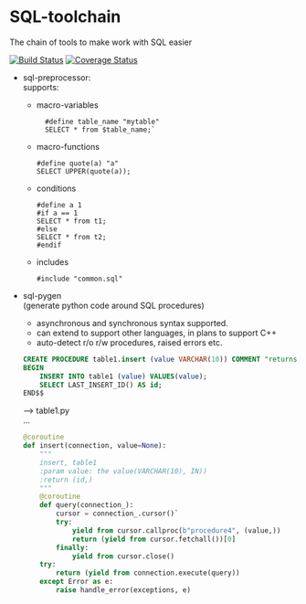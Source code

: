 # SQL-toolchain

The chain of tools to make work with SQL easier

[![Build Status](https://travis-ci.org/WebSQL/sqltoolchain.svg?branch=master)](https://travis-ci.org/WebSQL/sqltoolchain)
[![Coverage Status](https://coveralls.io/repos/WebSQL/sqltoolchain/badge.svg?branch=master)](https://coveralls.io/r/WebSQL/sqltoolchain?branch=master)


* sql-preprocessor:<br/>
    supports:
    * macro-variables<br/>
        ```
          #define table_name "mytable"
          SELECT * from $table_name;`
        ```
    *  macro-functions<br/>
        ```
        #define quote(a) "a"
        SELECT UPPER(quote(a));
        ```
  
    *  conditions<br/>
        ```
        #define a 1
        #if a == 1
        SELECT * from t1;
        #else
        SELECT * from t2;
        #endif
        ```  
    *  includes<br/>
        ```
        #include "common.sql"
        ```
  
* sql-pygen<br/>
    (generate python code around SQL procedures)
    *  asynchronous and synchronous syntax supported.
    *  can extend to support other languages, in plans to support C++
    *  auto-detect r/o r/w procedures, raised errors etc.

    ```SQL
    CREATE PROCEDURE table1.insert (value VARCHAR(10)) COMMENT "returns object"
    BEGIN
        INSERT INTO table1 (value) VALUES(value);
        SELECT LAST_INSERT_ID() AS id;
    END$$
    ```

    -->
    table1.py<br/>
    ...<br/>
    ```python
    @coroutine
    def insert(connection, value=None):
        """
        insert, table1
        :param value: the value(VARCHAR(10), IN))
        :return (id,)
        """
        @coroutine
        def query(connection_):
            cursor = connection_.cursor()`
            try:
                yield from cursor.callproc(b"procedure4", (value,))
                return (yield from cursor.fetchall())[0]
            finally:
                yield from cursor.close()
        try:
            return (yield from connection.execute(query))
        except Error as e:
            raise handle_error(exceptions, e)
    ```
